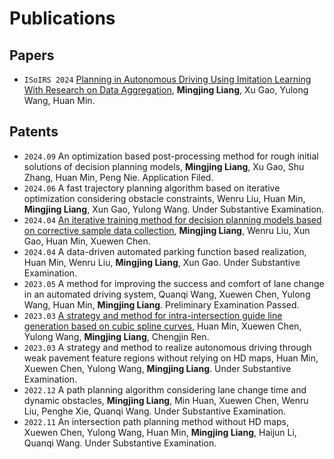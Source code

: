 # Publications

## Papers
- ``ISoIRS 2024`` [Planning in Autonomous Driving Using Imitation Learning With Research on
Data Aggregation](https://ieeexplore.ieee.org/document/10649698), **Mingjing Liang**, Xu Gao, Yulong Wang, Huan Min.

## Patents
- ``2024.09`` An optimization based post-processing method for rough initial solutions of decision planning models, **Mingjing Liang**, Xu Gao, Shu Zhang, Huan Min, Peng Nie. Application Filed.
- ``2024.06`` A fast trajectory planning algorithm based on iterative optimization considering obstacle constraints, Wenru Liu, Huan Min, **Mingjing Liang**, Xun Gao, Yulong Wang. Under Substantive Examination.
- ``2024.04`` [An iterative training method for decision planning models based on corrective sample data collection](https://patents.google.com/patent/CN118520923A), **Mingjing Liang**, Wenru Liu, Xun Gao, Huan Min, Xuewen Chen.
- ``2024.04`` A data-driven automated parking function based realization, Huan Min, Wenru Liu, **Mingjing Liang**, Xun Gao. Under Substantive Examination.
- ``2023.05`` A method for improving the success and comfort of lane change in an automated driving system, Quanqi Wang, Xuewen Chen, Yulong Wang, Huan Min, **Mingjing Liang**. Preliminary Examination Passed.
- ``2023.03`` [A strategy and method for intra-intersection guide line generation based on cubic spline curves]((https://patents.google.com/patent/CN118640916A)), Huan Min, Xuewen Chen, Yulong Wang, **Mingjing Liang**, Chengjin Ren.
- ``2023.03`` A strategy and method to realize autonomous driving through weak pavement feature regions without relying on HD maps, Huan Min, Xuewen Chen, Yulong Wang, **Mingjing Liang**. Under Substantive Examination.
- ``2022.12`` A path planning algorithm considering lane change time and dynamic obstacles, **Mingjing Liang**, Min Huan, Xuewen Chen, Wenru Liu, Penghe Xie, Quanqi Wang. Under Substantive Examination.
- ``2022.11`` An intersection path planning method without HD maps, Xuewen Chen, Yulong Wang, Huan Min, **Mingjing Liang**, Haijun Li, Quanqi Wang. Under Substantive Examination.
